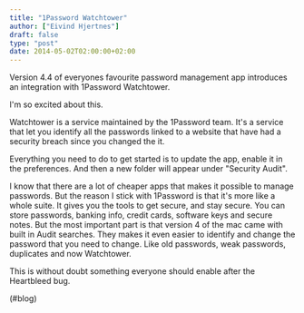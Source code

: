 ```yaml
---
title: "1Password Watchtower"
author: ["Eivind Hjertnes"]
draft: false
type: "post"
date: 2014-05-02T02:00:00+02:00
---
```


Version 4.4 of everyones favourite password management app introduces an
integration with 1Password Watchtower.

I'm so excited about this.

Watchtower is a service maintained by the 1Password team. It's a service
that let you identify all the passwords linked to a website that have
had a security breach since you changed the it.

Everything you need to do to get started is to update the app, enable it
in the preferences. And then a new folder will appear under "Security
Audit".

I know that there are a lot of cheaper apps that makes it possible to
manage passwords. But the reason I stick with 1Password is that it's
more like a whole suite. It gives you the tools to get secure, and stay
secure. You can store passwords, banking info, credit cards, software
keys and secure notes. But the most important part is that version 4 of
the mac came with built in Audit searches. They makes it even easier to
identify and change the password that you need to change. Like old
passwords, weak passwords, duplicates and now Watchtower.

This is without doubt something everyone should enable after the
Heartbleed bug.

(#blog)
